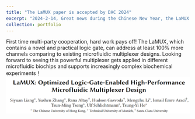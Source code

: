 ```yaml
---
title: "The LaMUX paper is accepted by DAC 2024"
excerpt: "2024-2-14, Great news during the Chinese New Year, the LaMUX paper gets accepted by DAC this year!<br/><img src='/images/dac1.png'>"
collection: portfolio
---
```


First time multi-party cooperation, hard work pays off! 
The LaMUX, which contains a novel and practical logic gate, can address at least 100% more channels comparing to existing microfluidic multiplexer designs.
Looking forward to seeing this powerful multiplexer gets applied in different microfluidic biochips and supports increasingly complex biochemical experiments！
<br/><img src='/images/dac1.png'>

